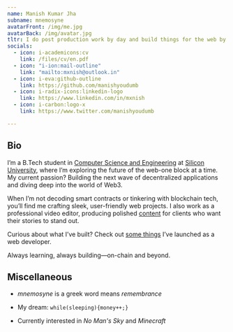 ```yaml
---
name: Manish Kumar Jha
subname: mnemosyne
avatarFront: /img/me.jpg
avatarBack: /img/avatar.jpg
tltr: I do post production work by day and build things for the web by night.
socials:
  - icon: i-academicons:cv
    link: /files/cv/en.pdf
  - icon: "i-ion:mail-outline"
    link: "mailto:mxnish@outlook.in"
  - icon: i-eva:github-outline
    link: https://github.com/manishyoudumb
  - icon: i-radix-icons:linkedin-logo
    link: https://www.linkedin.com/in/mxnish
  - icon: i-carbon:logo-x
    link: https://www.twitter.com/manishyoudumb

---
```



## Bio

<!-- I am a B.Tech student in the [Computer Science and Engineering](https://silicon.ac.in/bbsr-home/b-tech-computer-science-engineering/) department at [Silicon University](https://silicon.ac.in/). My current interest leans in WEB3 development.

By the way, take a look at [some things](/projects) I've built as a web developer. -->

I’m a B.Tech student in [Computer Science and Engineering](https://silicon.ac.in/bbsr-home/b-tech-computer-science-engineering/) at [Silicon University](https://silicon.ac.in/), where I’m exploring the future of the web-one block at a time. My current passion? Building the next wave of decentralized applications and diving deep into the world of Web3.

When I’m not decoding smart contracts or tinkering with blockchain tech, you’ll find me crafting sleek, user-friendly web projects. I also work as a professional video editor, producing polished [content](/production) for clients who want their stories to stand out.

 Curious about what I’ve built? Check out [some things](/projects) I’ve launched as a web developer.

Always learning, always building—on-chain and beyond.

## Miscellaneous

-  _mnemosyne_ is a greek word means _remembrance_

-  My dream: `while(sleeping){money++;}`

-  Currently interested in *No Man's Sky* and *Minecraft*
